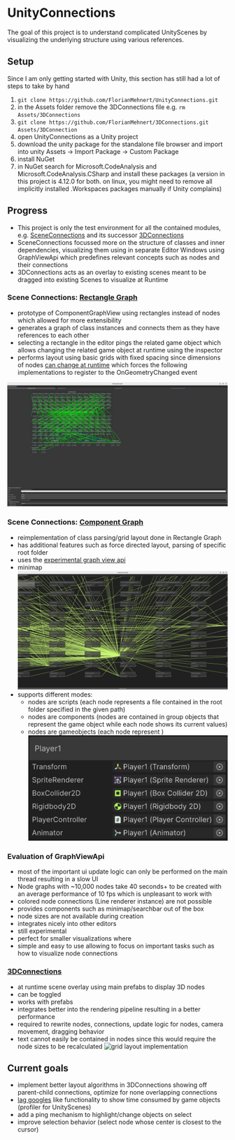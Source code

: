 # UnityConnections

The goal of this project is to understand complicated UnityScenes by visualizing the underlying structure using various references.

## Setup
Since I am only getting started with Unity, this section has still had a lot of steps to take by hand
1. `git clone https://github.com/FlorianMehnert/UnityConnections.git`
2. in the Assets folder remove the 3DConnections file e.g. `rm Assets/3DConnections`
3. `git clone https://github.com/FlorianMehnert/3DConnections.git Assets/3DConnection`
4. open UnityConnections as a Unity project
5. download the unity package for the standalone file browser and import into unity Assets → Import Package → Custom Package
6. install NuGet
7. in NuGet search for Microsoft.CodeAnalysis and Microsoft.CodeAnalysis.CSharp and install these packages (a version in this project is 4.12.0 for both. on linux, you might need to remove all implicitly installed .Workspaces packages manually if Unity complains) 


## Progress

- This project is only the test environment for all the contained modules, e.g. [SceneConnections](https://github.com/FlorianMehnert/SceneConnections) and its successor [3DConnections](https://github.com/FlorianMehnert/3DConnections/)
- SceneConnections focussed more on the structure of classes and inner dependencies, visualizing them using in separate Editor Windows using GraphViewApi which predefines relevant concepts such as nodes and their connections
- 3DConnections acts as an overlay to existing scenes meant to be dragged into existing Scenes to visualize at Runtime

### Scene Connections: [Rectangle Graph](https://github.com/FlorianMehnert/SceneConnections/blob/main/Editor/RectangleOverview.cs) 
- prototype of ComponentGraphView using rectangles instead of nodes which allowed for more extensibility
- generates a graph of class instances and connects them as they have references to each other
- selecting a rectangle in the editor pings the related game object which allows changing the related game object at runtime using the inspector
- performs layout using basic grids with fixed spacing since dimensions of nodes [can change at runtime](https://discussions.unity.com/t/how-can-i-properly-space-dynamically-loaded-nodes-in-graphview/875298) which forces the following implementations to register to the OnGeometryChanged event

![Rectangle Graph](images/rectangle_graph.png)

### Scene Connections: [Component Graph](https://github.com/FlorianMehnert/SceneConnections/blob/main/Editor/ComponentGraphView.cs)
- reimplementation of class parsing/grid layout done in Rectangle Graph
- has additional features such as force directed layout, parsing of specific root folder
- uses the [experimental graph view api](https://docs.unity3d.com/ScriptReference/Experimental.GraphView.GraphView.html)
- minimap
  ![Graph View Api](images/graph_view_api.png)
- supports different modes: 
  - nodes are scripts (each node represents a file contained in the root folder specified in the given path)
  - nodes are components (nodes are contained in group objects that represent the game object while each node shows its current values)
  - nodes are gameobjects (each node represent )
  ![nodes are gameobjects](images/nodes_are_gameobjects.png)

### Evaluation of GraphViewApi
- most of the important ui update logic can only be performed on the main thread resulting in a slow UI 
- Node graphs with ~10,000 nodes take 40 seconds+ to be created with an average performance of 10 fps which is unpleasant to work with
- colored node connections (Line renderer instance) are not possible
- provides components such as minimap/searchbar out of the box
- node sizes are not available during creation
- integrates nicely into other editors
- still experimental
- perfect for smaller visualizations where 
- simple and easy to use allowing to focus on important tasks such as how to visualize node connections

### [3DConnections](https://github.com/FlorianMehnert/3DConnections/)
- at runtime scene overlay using main prefabs to display 3D nodes
- can be toggled
- works with prefabs
- integrates better into the rendering pipeline resulting in a better performance
- required to rewrite nodes, connections, update logic for nodes, camera movement, dragging behavior
- text cannot easily be contained in nodes since this would require the node sizes to be recalculated
![grid layout implementation](images/overlay_implementation_grid.gif)

## Current goals
- implement better layout algorithms in 3DConnections showing off parent-child connections, optimize for none overlapping connections
- [lag googles](https://www.curseforge.com/minecraft/mc-mods/laggoggles) like functionality to show time consumed by game objects (profiler for UnityScenes) 
- add a ping mechanism to highlight/change objects on select
- improve selection behavior (select node whose center is closest to the cursor)
